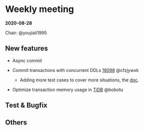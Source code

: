 # Weekly meeting

**2020-08-28**

Chair: @youjiali1995

## New features

* Async commit


* Commit transactions with concurrent DDLs [18098](https://github.com/pingcap/tidb/issues/18098) @cfzjywxk
  - Adding more test cases to cover more situations, the [doc](https://docs.google.com/document/d/17HwhQBhg82z9FLF2on2rgp3fj3seYNduGtB3J_oy4XE/edit).

* Optimize transaction memory usage in [TiDB](https://github.com/pingcap/tidb/projects/54) @bobotu
	
## Test & Bugfix

## Others

